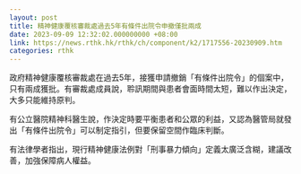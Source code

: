 ```yaml
---
layout: post
title: 精神健康覆核審裁處過去5年有條件出院令申撤僅批兩成
date: 2023-09-09 12:32:02.000000000 +08:00
link: https://news.rthk.hk/rthk/ch/component/k2/1717556-20230909.htm
categories: rthk
---
```


政府精神健康覆核審裁處在過去5年，接獲申請撤銷「有條件出院令」的個案中，只有兩成獲批。有審裁處成員說，聆訊期間與患者會面時間太短，難以作出決定，大多只能維持原判。

有公立醫院精神科醫生說，作決定時要平衡患者和公眾的利益，又認為醫管局就發出「有條件出院令」可以制定指引，但要保留空間作臨床判斷。

有法律學者指出，現行精神健康法例對「刑事暴力傾向」定義太廣泛含糊，建議改善，加強保障病人權益。

